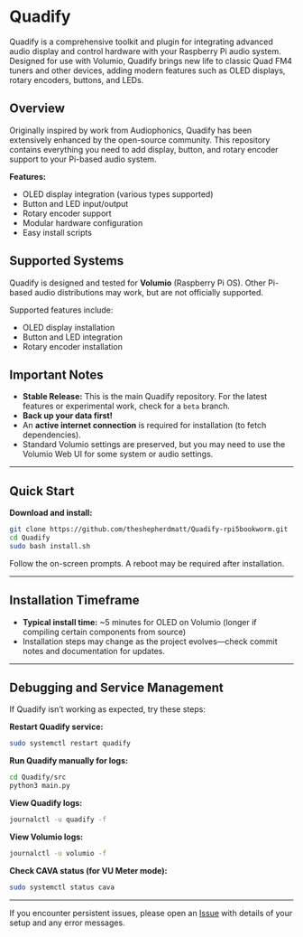 # Quadify

Quadify is a comprehensive toolkit and plugin for integrating advanced audio display and control hardware with your Raspberry Pi audio system. Designed for use with Volumio, Quadify brings new life to classic Quad FM4 tuners and other devices, adding modern features such as OLED displays, rotary encoders, buttons, and LEDs.

## Overview

Originally inspired by work from Audiophonics, Quadify has been extensively enhanced by the open-source community.
This repository contains everything you need to add display, button, and rotary encoder support to your Pi-based audio system.

**Features:**

* OLED display integration (various types supported)
* Button and LED input/output
* Rotary encoder support
* Modular hardware configuration
* Easy install scripts

## Supported Systems

Quadify is designed and tested for **Volumio** (Raspberry Pi OS).
Other Pi-based audio distributions may work, but are not officially supported.

Supported features include:

* OLED display installation
* Button and LED integration
* Rotary encoder installation

## Important Notes

* **Stable Release:** This is the main Quadify repository. For the latest features or experimental work, check for a `beta` branch.
* **Back up your data first!**
* An **active internet connection** is required for installation (to fetch dependencies).
* Standard Volumio settings are preserved, but you may need to use the Volumio Web UI for some system or audio settings.

---

## Quick Start

**Download and install:**

```bash
git clone https://github.com/theshepherdmatt/Quadify-rpi5bookworm.git
cd Quadify
sudo bash install.sh
```

Follow the on-screen prompts. A reboot may be required after installation.

---

## Installation Timeframe

* **Typical install time:** \~5 minutes for OLED on Volumio (longer if compiling certain components from source)
* Installation steps may change as the project evolves—check commit notes and documentation for updates.

---

## Debugging and Service Management

If Quadify isn’t working as expected, try these steps:

**Restart Quadify service:**

```bash
sudo systemctl restart quadify
```

**Run Quadify manually for logs:**

```bash
cd Quadify/src
python3 main.py
```

**View Quadify logs:**

```bash
journalctl -u quadify -f
```

**View Volumio logs:**

```bash
journalctl -u volumio -f
```

**Check CAVA status (for VU Meter mode):**

```bash
sudo systemctl status cava
```

---

If you encounter persistent issues, please open an [Issue](https://github.com/theshepherdmatt/Quadify/issues) with details of your setup and any error messages.
